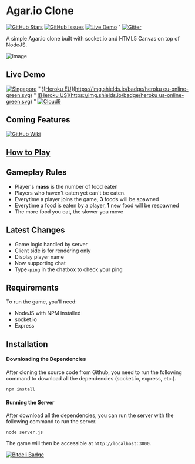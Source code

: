 Agar.io Clone
=============

[![GitHub Stars](https://img.shields.io/github/stars/huytd/agar.io-clone.svg)](https://github.com/huytd/agar.io-clone/stargazers)
[![GitHub Issues](https://img.shields.io/github/issues/huytd/agar.io-clone.svg)](https://github.com/huytd/agar.io-clone/issues)
[![Live Demo](https://img.shields.io/badge/demo-online-green.svg)](#live-demo) "
[![Gitter](https://badges.gitter.im/Join%20Chat.svg)](https://gitter.im/huytd/agar.io-clone?utm_source=badge&utm_medium=badge&utm_campaign=pr-badge&utm_content=badge)

A simple Agar.io clone built with socket.io and HTML5 Canvas on top of NodeJS.

![Image](http://i.imgur.com/igXo4xh.jpg)

## Live Demo
[![Singapore](https://img.shields.io/badge/singapore-online-green.svg)](http://codedaily.vn:3000/) "
[![Heroku EU](https://img.shields.io/badge/heroku eu-online-green.svg)](https://agar-clone.herokuapp.com/) "
[![Heroku US](https://img.shields.io/badge/heroku us-online-green.svg)](https://agar-clone-us.herokuapp.com/) "
[![Cloud9](https://img.shields.io/badge/cloud9-online-green.svg)](https://agar-io-clone-d3vont3ch.c9.io/)

## Coming Features
[![GitHub Wiki](https://img.shields.io/badge/coming-features-blue.svg)](https://github.com/huytd/agar.io-clone/wiki/Coming-Features)

## [How to Play](https://github.com/huytd/agar.io-clone/wiki/How-to-Play)


## Gameplay Rules
- Player's **mass** is the number of food eaten
- Players who haven't eaten yet can't be eaten.
- Everytime a player joins the game, **3** foods will be spawned
- Everytime a food is eaten by a player, **1** new food will be respawned
- The more food you eat, the slower you move

## Latest Changes
- Game logic handled by server
- Client side is for rendering only
- Display player name
- Now supporting chat 
- Type`-ping` in the chatbox to check your ping

## Requirements
To run the game, you'll need: 
- NodeJS with NPM installed
- socket.io 
- Express

## Installation
#### Downloading the Dependencies
After cloning the source code from Github, you need to run the following command to download all the dependencies (socket.io, express, etc.).

```
npm install
```

#### Running the Server
After download all the dependencies, you can run the server with the following command to run the server.

```
node server.js
```

The game will then be accessible at `http://localhost:3000`.


[![Bitdeli Badge](https://d2weczhvl823v0.cloudfront.net/huytd/agar.io-clone/trend.png)](https://bitdeli.com/free "Bitdeli Badge")

